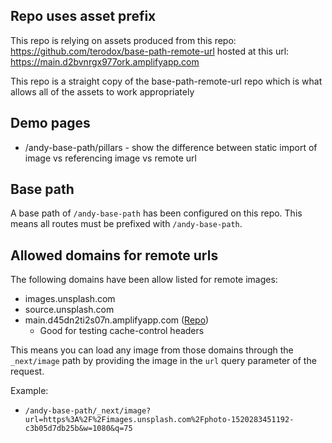 ## Repo uses asset prefix

This repo is relying on assets produced from this repo: https://github.com/terodox/base-path-remote-url hosted at this url: https://main.d2bvnrgx977ork.amplifyapp.com

This repo is a straight copy of the base-path-remote-url repo which is what allows all of the assets to work appropriately

## Demo pages

- /andy-base-path/pillars - show the difference between static import of image vs referencing image vs remote url

## Base path

A base path of `/andy-base-path` has been configured on this repo. This means all routes must be prefixed with `/andy-base-path`.

## Allowed domains for remote urls

The following domains have been allow listed for remote images:

- images.unsplash.com
- source.unsplash.com
- main.d45dn2ti2s07n.amplifyapp.com ([Repo](https://github.com/aws-aemilia/CacheControlAhio-IntegrationTest-DoNotTouch))
  - Good for testing cache-control headers

This means you can load any image from those domains through the `_next/image` path by providing the image in the `url` query parameter of the request.

Example:

- `/andy-base-path/_next/image?url=https%3A%2F%2Fimages.unsplash.com%2Fphoto-1520283451192-c3b05d7db25b&w=1080&q=75`
